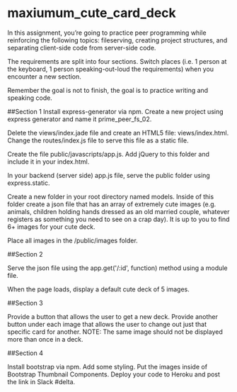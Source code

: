 # maxiumum_cute_card_deck

In this assignment, you’re going to practice peer programming while reinforcing the following topics: fileserving, creating project structures, and separating client-side code from server-side code.

The requirements are split into four sections. Switch places (i.e. 1 person at the keyboard, 1 person speaking-out-loud the requirements) when you encounter a new section.

Remember the goal is not to finish, the goal is to practice writing and speaking code.

##Section 1
Install express-generator via npm. Create a new project using express generator and name it prime_peer_fs_02. 

Delete the views/index.jade file and create an HTML5 file: views/index.html. Change the routes/index.js file to serve this file as a static file.

Create the file public/javascripts/app.js. Add jQuery to this folder and include it in your index.html.

In your backend (server side) app.js file, serve the public folder using express.static. 

Create a new folder in your root directory named models. Inside of this folder create a json file that has an array of extremely cute images (e.g. animals, children holding hands dressed as an old married couple, whatever registers as something you need to see on a crap day). It is up to you to find 6+ images for your cute deck.

Place all images in the /public/images folder.

##Section 2

Serve the json file using the app.get('/:id', function) method using a module file.

When the page loads, display a default cute deck of 5 images.

##Section 3

Provide a button that allows the user to get a new deck. Provide another button under each image that allows the user to change out just that specific card for another. NOTE: The same image should not be displayed more than once in a deck.

##Section 4

Install bootstrap via npm.  Add some styling. Put the images inside of Bootstrap Thumbnail Components. Deploy your code to Heroku and post the link in Slack #delta.
